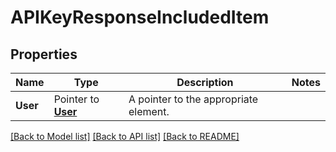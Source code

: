 # APIKeyResponseIncludedItem

## Properties

Name | Type | Description | Notes
---- | ---- | ----------- | ------
**User** | Pointer to [**User**](User.md) | A pointer to the appropriate element. |


[[Back to Model list]](../README.md#documentation-for-models) [[Back to API list]](../README.md#documentation-for-api-endpoints) [[Back to README]](../README.md)


